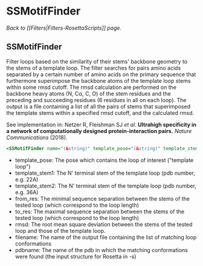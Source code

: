 # SSMotifFinder
*Back to [[Filters|Filters-RosettaScripts]] page.*
## SSMotifFinder

Filter loops based on the similarity of their stems' backbone geometry to the stems of a template loop. The filter searches for pairs amino acids separated by a certain number of amino acids on the primary sequence that furthermore superimpose the backbone atoms of the template loop stems within some rmsd cutoff. The rmsd calculation are performed on the backbone heavy atoms (N, Cα, C, O) of the stem residues and the preceding and succeeding residues (6 residues in all on each loop). The output is a file containing a list of all the pairs of stems that superimposed the template stems within a specified rmsd cutoff, and the calculated rmsd.

See implementation in: Netzer R, Fleishman SJ _et al_. **Ultrahigh specificity in a network of computationally designed protein-interaction pairs.** _Nature Communications_ (2018).  

```xml
<SSMotifFinder name="(&string)" template_pose="(&string)" template_stem1="(0 &string)" template_stem2="(0 &string)" from_res="(0 &non_negative_integer)" to_res="(0 &non_negative_integer)" rmsd="(0.0 &real)" filename="(&string)" pdbname="(&string)"/>
```

-   template_pose: The pose which contains the loop of interest ("template loop")
-   template_stem1: The N' terminal stem of the template loop (pdb number, e.g. 22A) 
-   template_stem2: The N' terminal stem of the template loop (pdb number, e.g. 36A)
-   from_res: The minimal sequence separation between the stems of the tested loop (which correspond to the loop length)  
-   to_res: The maximal sequence separation between the stems of the tested loop (which correspond to the loop length) 
-   rmsd: The root mean square deviation between the stems of the tested loop and those of the template loop. 
-   filename: The name of the output file containing the list of matching loop conformations
-   pdbname: The name of the pdb in which the matching conformations were found (the input structure for Rosetta in -s)